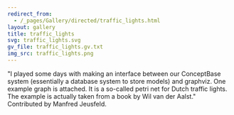 ```yaml
---
redirect_from:
  - /_pages/Gallery/directed/traffic_lights.html
layout: gallery
title: traffic_lights
svg: traffic_lights.svg
gv_file: traffic_lights.gv.txt
img_src: traffic_lights.png
---
```

"I played some days with making an interface between our ConceptBase system (essentially a database system to store models) and graphviz. One example graph is attached. It is a so-called petri net for Dutch traffic lights. The example is actually taken from a book by Wil van der Aalst." Contributed by Manfred Jeusfeld.
